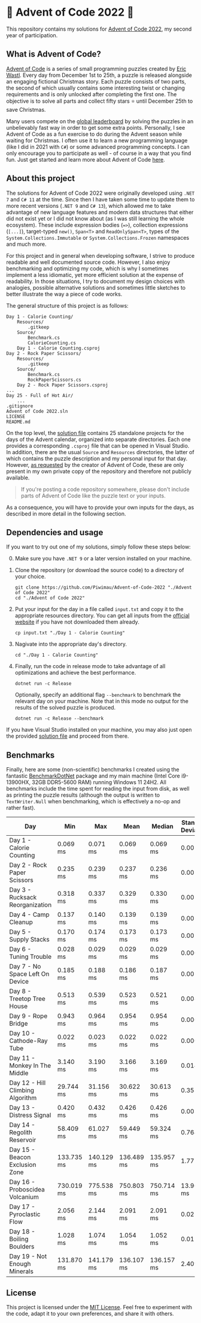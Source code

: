 # 🎄 Advent of Code 2022 🎄

This repository contains my solutions for [Advent of Code 2022](https://adventofcode.com/2022),
my second year of participation.

## What is Advent of Code?

[Advent of Code](https://adventofcode.com/) is a series of small programming puzzles created by
[Eric Wastl](http://was.tl/). Every day from December 1st to 25th, a puzzle is released alongside an
engaging fictional Christmas story. Each puzzle consists of two parts, the second of which usually
contains some interesting twist or changing requirements and is only unlocked after completing the
first one. The objective is to solve all parts and collect fifty stars ⭐ until December 25th to save
Christmas.

Many users compete on the [global leaderboard](https://adventofcode.com/2022/leaderboard) by solving
the puzzles in an unbelievably fast way in order to get some extra points. Personally, I see Advent
of Code as a fun exercise to do during the Advent season while waiting for Christmas. I often use it
to learn a new programming language (like I did in 2021 with `C#`) or some advanced programming
concepts. I can only encourage you to participate as well - of course in a way that you find fun.
Just get started and learn more about Advent of Code [here](https://adventofcode.com/2022/about).

## About this project

The solutions for Advent of Code 2022 were originally developed using `.NET 7` and `C# 11` at the
time. Since then I have taken some time to update them to more recent versions (`.NET 9` and
`C# 13`), which allowed me to take advantage of new language features and modern data structures
that either did not exist yet or I did not know about (as I was still learning the whole ecosystem).
These include expression bodies (`=>`), collection expressions (`[...]`), target-typed `new()`,
`Span<T>` and `ReadOnlySpan<T>`, types of the `System.Collections.Immutable` or
`System.Collections.Frozen` namespaces and much more.

For this project and in general when developing software, I strive to produce readable and well
documented source code. However, I also enjoy benchmarking and optimizing my code, which is why I
sometimes implement a less idiomatic, yet more efficient solution at the expense of readability.
In those situations, I try to document my design choices with analogies, possible alternative
solutions and sometimes little sketches to better illustrate the way a piece of code works.

The general structure of this project is as follows:

```plaintext
Day 1 - Calorie Counting/
    Resources/
        .gitkeep
    Source/
        Benchmark.cs
        CalorieCounting.cs
    Day 1 - Calorie Counting.csproj
Day 2 - Rock Paper Scissors/
    Resources/
        .gitkeep
    Source/
        Benchmark.cs
        RockPaperScissors.cs
    Day 2 - Rock Paper Scissors.csproj
...
Day 25 - Full of Hot Air/
    ...
.gitignore
Advent of Code 2022.sln
LICENSE
README.md
```

On the top level, the [solution file](<Advent of Code 2022.sln>) contains 25 standalone projects
for the days of the Advent calendar, organized into separate directories. Each one provides a
corresponding `.csproj` file that can be opened in Visual Studio. In addition, there are the usual
`Source` and `Resources` directories, the latter of which contains the puzzle description and my
personal input for that day. However, [as requested](https://adventofcode.com/2022/about) by the
creator of Advent of Code, these are only present in my own private copy of the repository and
therefore not publicly available.

> If you're posting a code repository somewhere, please don't include parts of Advent of Code like
  the puzzle text or your inputs.

As a consequence, you will have to provide your own inputs for the days, as described in more detail
in the following section.

## Dependencies and usage

If you want to try out one of my solutions, simply follow these steps below:

0. Make sure you have `.NET 9` or a later version installed on your machine.

1. Clone the repository (or download the source code) to a directory of your choice.

   ```shell
   git clone https://github.com/Piwimau/Advent-of-Code-2022 "./Advent of Code 2022"
   cd "./Advent of Code 2022"
   ```

2. Put your input for the day in a file called `input.txt` and copy it to the appropriate resources
   directory. You can get all inputs from the [official website](https://adventofcode.com/2022) if
   you have not downloaded them already.

   ```shell
   cp input.txt "./Day 1 - Calorie Counting"
   ```

3. Nagivate into the appropriate day's directory.

   ```shell
   cd "./Day 1 - Calorie Counting"
   ```

4. Finally, run the code in release mode to take advantage of all optimizations and achieve the best
   performance.

   ```shell
   dotnet run -c Release
   ```

   Optionally, specify an additional flag `--benchmark` to benchmark the relevant day on your
   machine. Note that in this mode no output for the results of the solved puzzle is produced.

   ```shell
   dotnet run -c Release --benchmark
   ```

If you have Visual Studio installed on your machine, you may also just open the provided
[solution file](<Advent of Code 2022.sln>) and proceed from there.

## Benchmarks

Finally, here are some (non-scientific) benchmarks I created using the fantastic
[BenchmarkDotNet](https://github.com/dotnet/BenchmarkDotNet) package and my main machine (Intel Core
i9-13900HX, 32GB DDR5-5600 RAM) running Windows 11 24H2. All benchmarks include the time spent for
reading the input from disk, as well as printing the puzzle results (although the output is written
to `TextWriter.Null` when benchmarking, which is effectively a no-op and rather fast).

| Day                              | Min        | Max        | Mean       | Median     | Standard Deviation |
|----------------------------------|------------|------------|------------|------------|--------------------|
| Day 1 - Calorie Counting         |   0.069 ms |   0.071 ms |   0.069 ms |   0.069 ms |           0.001 ms |
| Day 2 - Rock Paper Scissors      |   0.235 ms |   0.239 ms |   0.237 ms |   0.236 ms |           0.001 ms |
| Day 3 - Rucksack Reorganization  |   0.318 ms |   0.337 ms |   0.329 ms |   0.330 ms |           0.005 ms |
| Day 4 - Camp Cleanup             |   0.137 ms |   0.140 ms |   0.139 ms |   0.139 ms |           0.001 ms |
| Day 5 - Supply Stacks            |   0.170 ms |   0.174 ms |   0.173 ms |   0.173 ms |           0.001 ms |
| Day 6 - Tuning Trouble           |   0.028 ms |   0.029 ms |   0.029 ms |   0.029 ms |           0.000 ms |
| Day 7 - No Space Left On Device  |   0.185 ms |   0.188 ms |   0.186 ms |   0.187 ms |           0.001 ms |
| Day 8 - Treetop Tree House       |   0.513 ms |   0.539 ms |   0.523 ms |   0.521 ms |           0.008 ms |
| Day 9 - Rope Bridge              |   0.943 ms |   0.964 ms |   0.954 ms |   0.954 ms |           0.006 ms |
| Day 10 - Cathode-Ray Tube        |   0.022 ms |   0.023 ms |   0.022 ms |   0.022 ms |           0.000 ms |
| Day 11 - Monkey In The Middle    |   3.140 ms |   3.190 ms |   3.166 ms |   3.169 ms |           0.014 ms |
| Day 12 - Hill Climbing Algorithm |  29.744 ms |  31.156 ms |  30.622 ms |  30.613 ms |           0.353 ms |
| Day 13 - Distress Signal         |   0.420 ms |   0.432 ms |   0.426 ms |   0.426 ms |           0.003 ms |
| Day 14 - Regolith Reservoir      |  58.409 ms |  61.027 ms |  59.449 ms |  59.324 ms |           0.764 ms |
| Day 15 - Beacon Exclusion Zone   | 133.735 ms | 140.129 ms | 136.489 ms | 135.957 ms |           1.777 ms |
| Day 16 - Proboscidea Volcanium   | 730.019 ms | 775.538 ms | 750.803 ms | 750.714 ms |          13.966 ms |
| Day 17 - Pyroclastic Flow        |   2.056 ms |   2.144 ms |   2.091 ms |   2.091 ms |           0.022 ms |
| Day 18 - Boiling Boulders        |   1.028 ms |   1.074 ms |   1.054 ms |   1.052 ms |           0.011 ms |
| Day 19 - Not Enough Minerals     | 131.870 ms | 141.179 ms | 136.107 ms | 136.157 ms |           2.409 ms |

## License

This project is licensed under the [MIT License](LICENSE). Feel free to experiment with the code,
adapt it to your own preferences, and share it with others.